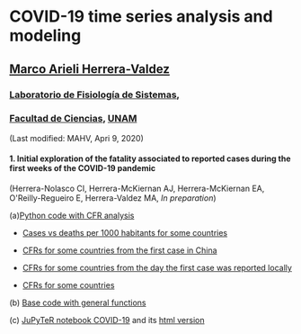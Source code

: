 # COVID-19 time series analysis and modeling
## [Marco Arieli Herrera-Valdez](https://mahv13.wordpress.com)
### [Laboratorio de Fisiología de Sistemas](https://www.google.com/url?sa=t&rct=j&q=&esrc=s&source=web&cd=5&cad=rja&uact=8&ved=2ahUKEwi9p4KJidroAhUMi6wKHYrSBWcQFjAEegQIAhAB&url=https%3A%2F%2Fmarcoh48.wixsite.com%2Ffisiologiasistemasfc&usg=AOvVaw1RFgV1gOqxbpBJT3Bl6WEq),
### [Facultad de Ciencias](https://www.google.com/url?sa=t&rct=j&q=&esrc=s&source=web&cd=1&cad=rja&uact=8&ved=2ahUKEwjbiNnQrtvoAhUJA6wKHVI0BXMQFjAAegQIGRAD&url=http%3A%2F%2Fwww.fciencias.unam.mx%2F&usg=AOvVaw1dMRMU_F-IcpmaB1y1H4px), [UNAM](https://www.google.com/url?sa=t&rct=j&q=&esrc=s&source=web&cd=1&cad=rja&uact=8&ved=2ahUKEwivy6_irtvoAhUDaq0KHQVoCcAQFjAAegQIGhAD&url=https%3A%2F%2Fwww.unam.mx%2F&usg=AOvVaw0YWCGJ7FEpDwkcT3EYH-aM)
(Last modified: MAHV, Apri 9, 2020)


#### 1. Initial exploration of the fatality associated to reported cases during the first weeks of the COVID-19 pandemic 

(Herrera-Nolasco CI, Herrera-McKiernan AJ, Herrera-McKiernan EA, O'Reilly-Regueiro E, Herrera-Valdez MA, *In preparation*)

(a)[Python code with CFR analysis](https://raw.githubusercontent.com/scab-unam/tsamCOVID-19/master/tsam_COVID19_cfr_JHU.py) 

- [Cases vs deaths per 1000 habitants for some countries](https://raw.githubusercontent.com/scab-unam/tsamCOVID-19/master/tsam_COVID19_cases-deaths1000_JHU.png)

- [CFRs for some countries from the first case in China](https://raw.githubusercontent.com/scab-unam/tsamCOVID-19/master/tsam_COVID19_cfr_JHU_fromFirstCaseInChina.png)

- [CFRs for some countries from the day the first case was reported locally](https://raw.githubusercontent.com/scab-unam/tsamCOVID-19/master/tsam_COVID19_cfr_JHU_fromFirstLocalReport.png)

- [CFRs for some countries](https://raw.githubusercontent.com/scab-unam/tsamCOVID-19/master/tsam_COVID19_cfr_ProvincesChinaUKAustralia_fromFirstReport.png)

(b) [Base code with general functions](https://raw.githubusercontent.com/scab-unam/tsamCOVID-19/master/tsam_COVID19_baseCode.py) 

(c) [JuPyTeR notebook COVID-19](COVID-19_cfr_Jan-April_2020.ipynb) and its [html version](COVID-19_cfr_Jan-April_2020.html)




